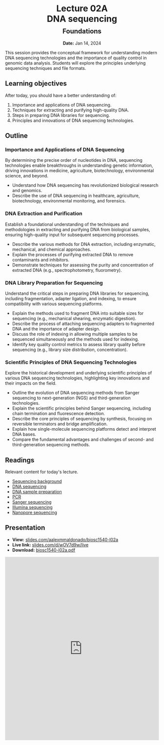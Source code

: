 <h1 style="margin-bottom: 0.4em; text-align: center;">
    <b>Lecture 02A</b><br>
    DNA sequencing
</h1>
<h2 style="margin-top: 0.0em; text-align: center;">
    Foundations
</h2>
<p style="text-align: center;">
    <b>Date:</b> Jan 14, 2024
</p>

This session provides the conceptual framework for understanding modern DNA sequencing technologies and the importance of quality control in genomic data analysis.
Students will explore the principles underlying sequencing techniques and file formats.

## Learning objectives

After today, you should have a better understanding of:

1.  Importance and applications of DNA sequencing.
2.  Techniques for extracting and purifying high-quality DNA.
3.  Steps in preparing DNA libraries for sequencing.
4.  Principles and innovations of DNA sequencing technologies.

## Outline

### Importance and Applications of DNA Sequencing

By determining the precise order of nucleotides in DNA, sequencing technologies enable breakthroughs in understanding genetic information, driving innovations in medicine, agriculture, biotechnology, environmental science, and beyond.

-   Understand how DNA sequencing has revolutionized biological research and genomics.
-   Describe the use of DNA sequencing in healthcare, agriculture, biotechnology, environmental monitoring, and forensics.

### DNA Extraction and Purification

Establish a foundational understanding of the techniques and methodologies in extracting and purifying DNA from biological samples, ensuring high-quality input for subsequent sequencing processes.

-   Describe the various methods for DNA extraction, including enzymatic, mechanical, and chemical approaches.
-   Explain the processes of purifying extracted DNA to remove contaminants and inhibitors.
-   Demonstrate techniques for assessing the purity and concentration of extracted DNA (e.g., spectrophotometry, fluorometry).

### DNA Library Preparation for Sequencing

Understand the critical steps in preparing DNA libraries for sequencing, including fragmentation, adapter ligation, and indexing, to ensure compatibility with various sequencing platforms.

-   Explain the methods used to fragment DNA into suitable sizes for sequencing (e.g., mechanical shearing, enzymatic digestion).
-   Describe the process of attaching sequencing adapters to fragmented DNA and the importance of adapter design.
-   Discuss the role of indexing in allowing multiple samples to be sequenced simultaneously and the methods used for indexing.
-   Identify key quality control metrics to assess library quality before sequencing (e.g., library size distribution, concentration).

### Scientific Principles of DNA Sequencing Technologies

Explore the historical development and underlying scientific principles of various DNA sequencing technologies, highlighting key innovations and their impacts on the field.

-   Outline the evolution of DNA sequencing methods from Sanger sequencing to next-generation (NGS) and third-generation technologies.
-   Explain the scientific principles behind Sanger sequencing, including chain termination and fluorescence detection.
-   Describe the core principles of sequencing by synthesis, focusing on reversible terminators and bridge amplification.
-   Explain how single-molecule sequencing platforms detect and interpret DNA bases.
-   Compare the fundamental advantages and challenges of second- and third-generation sequencing methods.

## Readings

Relevant content for today's lecture.

-   [Sequencing background](https://omics.crumblearn.org/sequencing/)
-   [DNA sequencing](https://omics.crumblearn.org/sequencing/dna/)
-   [DNA sample preparation](https://omics.crumblearn.org/sequencing/dna/sample/)
-   [PCR](https://omics.crumblearn.org/sequencing/dna/pcr/)
-   [Sanger sequencing](https://omics.crumblearn.org/sequencing/dna/first-gen/sanger/)
-   [Illumina sequencing](https://omics.crumblearn.org/sequencing/dna/second-gen/illumina/)
-   [Nanopore sequencing](https://omics.crumblearn.org/sequencing/dna/third-gen/nanopore/)

## Presentation

-   **View:** [slides.com/aalexmmaldonado/biosc1540-l02a](https://slides.com/aalexmmaldonado/biosc1540-l02a)
-   **Live link:** [slides.com/d/wOV7d9w/live](https://slides.com/d/wOV7d9w/live)
-   **Download:** [biosc1540-l02a.pdf](/lectures/02A/biosc1540-l02a.pdf)

<iframe src="https://slides.com/aalexmmaldonado/biosc1540-l02a/embed?byline=hidden&share=hidden" width="100%" height="600" title="BIOSC 1540: Lecture 02A" scrolling="no" frameborder="0" webkitallowfullscreen mozallowfullscreen allowfullscreen></iframe>
